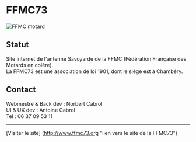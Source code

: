 # FFMC73  
![FFMC motard](http://www.ffmc73.org/images/motard.png "dessin d'un motard FFMC de dos")  

## Statut #
Site internet de l'antenne Savoyarde de la FFMC (Fédération Française des Motards en colère).  
La FFMC73 est une association de loi 1901, dont le siège est à Chambéry.

## Contact #
Webmestre & Back dev : Norbert Cabrol  
UI & UX dev : Antoine Cabrol  
Tel : 06 37 09 53 11  

---  
[Visiter le site] (http://www.ffmc73.org "lien vers le site de la FFMC73")
